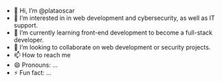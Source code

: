 - 👋 Hi, I’m @plataoscar
- 👀 I’m interested in in web development and cybersecurity, as well as IT support.
- 🌱 I’m currently learning front-end development to become a full-stack developer.
- 💞️ I’m looking to collaborate on web development or security projects.
- 📫 How to reach me 
- 😄 Pronouns: ...
- ⚡ Fun fact: ...

<!---
plataoscar/plataoscar is a ✨ special ✨ repository because its `README.md` (this file) appears on your GitHub profile.
You can click the Preview link to take a look at your changes.
--->
